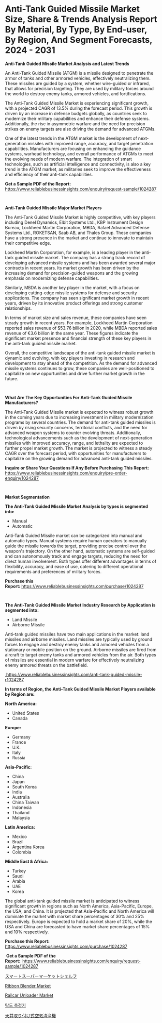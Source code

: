 <p><h1>Anti-Tank Guided Missile Market Size, Share & Trends Analysis Report By Material, By Type, By End-user, By Region, And Segment Forecasts, 2024 - 2031</h1></p><p><strong>Anti-Tank Guided Missile Market Analysis and Latest Trends</strong></p>
<p><p>An Anti-Tank Guided Missile (ATGM) is a missile designed to penetrate the armor of tanks and other armored vehicles, effectively neutralizing them. These missiles are guided by a system, whether wire-guided or infrared, that allows for precision targeting. They are used by military forces around the world to destroy enemy tanks, armored vehicles, and fortifications.</p><p>The Anti-Tank Guided Missile Market is experiencing significant growth, with a projected CAGR of 13.5% during the forecast period. This growth is driven by an increase in defense budgets globally, as countries seek to modernize their military capabilities and enhance their defense systems. Additionally, the rise in asymmetric warfare and the need for precision strikes on enemy targets are also driving the demand for advanced ATGMs.</p><p>One of the latest trends in the ATGM market is the development of next-generation missiles with improved range, accuracy, and target penetration capabilities. Manufacturers are focusing on enhancing the guidance systems, warhead technology, and overall performance of ATGMs to meet the evolving needs of modern warfare. The integration of smart technologies, such as artificial intelligence and connectivity, is also a key trend in the ATGM market, as militaries seek to improve the effectiveness and efficiency of their anti-tank capabilities.</p></p>
<p><strong>Get a Sample PDF of the Report:&nbsp;</strong> <a href="https://www.reliablebusinessinsights.com/enquiry/request-sample/1024287">https://www.reliablebusinessinsights.com/enquiry/request-sample/1024287</a></p>
<p>&nbsp;</p>
<p><strong>Anti-Tank Guided Missile Major Market Players</strong></p>
<p><p>The Anti-Tank Guided Missile Market is highly competitive, with key players including Denel Dynamics, Elbit Systems Ltd., KBP Instrument Design Bureau, Lockheed Martin Corporation, MBDA, Rafael Advanced Defense Systems Ltd., ROKETSAN, Saab AB, and Thales Group. These companies have a strong presence in the market and continue to innovate to maintain their competitive edge.</p><p>Lockheed Martin Corporation, for example, is a leading player in the anti-tank guided missile market. The company has a strong track record of developing advanced missile systems and has been awarded several major contracts in recent years. Its market growth has been driven by the increasing demand for precision-guided weapons and the growing emphasis on modernizing defense capabilities.</p><p>Similarly, MBDA is another key player in the market, with a focus on developing cutting-edge missile systems for defense and security applications. The company has seen significant market growth in recent years, driven by its innovative product offerings and strong customer relationships.</p><p>In terms of market size and sales revenue, these companies have seen steady growth in recent years. For example, Lockheed Martin Corporation reported sales revenue of $53.76 billion in 2020, while MBDA reported sales revenue of €3.6 billion in the same year. These figures indicate the significant market presence and financial strength of these key players in the anti-tank guided missile market.</p><p>Overall, the competitive landscape of the anti-tank guided missile market is dynamic and evolving, with key players investing in research and development to stay ahead of the competition. As the demand for advanced missile systems continues to grow, these companies are well-positioned to capitalize on new opportunities and drive further market growth in the future.</p></p>
<p>&nbsp;</p>
<p><strong>What Are The Key Opportunities For Anti-Tank Guided Missile Manufacturers?</strong></p>
<p><p>The Anti-Tank Guided Missile market is expected to witness robust growth in the coming years due to increasing investment in military modernization programs by several countries. The demand for anti-tank guided missiles is driven by rising security concerns, territorial conflicts, and the need for advanced weapon systems to counter evolving threats. Additionally, technological advancements such as the development of next-generation missiles with improved accuracy, range, and lethality are expected to further propel market growth. The market is projected to witness a steady CAGR over the forecast period, with opportunities for manufacturers to capitalize on the growing demand for advanced anti-tank guided missiles.</p></p>
<p><strong>Inquire or Share Your Questions If Any Before Purchasing This Report:</strong> <a href="https://www.reliablebusinessinsights.com/enquiry/pre-order-enquiry/1024287">https://www.reliablebusinessinsights.com/enquiry/pre-order-enquiry/1024287</a></p>
<p>&nbsp;</p>
<p><strong>Market Segmentation</strong></p>
<p><strong>The Anti-Tank Guided Missile Market Analysis by types is segmented into:</strong></p>
<p><ul><li>Manual</li><li>Automatic</li></ul></p>
<p><p>Anti-Tank Guided Missile market can be categorized into manual and automatic types. Manual systems require human operators to manually guide the missile towards the target, providing precise control over the weapon's trajectory. On the other hand, automatic systems are self-guided and can autonomously track and engage targets, reducing the need for direct human involvement. Both types offer different advantages in terms of flexibility, accuracy, and ease of use, catering to different operational requirements and preferences of military forces.</p></p>
<p><strong>Purchase this Report:&nbsp;</strong><a href="https://www.reliablebusinessinsights.com/purchase/1024287">https://www.reliablebusinessinsights.com/purchase/1024287</a></p>
<p>&nbsp;</p>
<p><strong>The Anti-Tank Guided Missile Market Industry Research by Application is segmented into:</strong></p>
<p><ul><li>Land Missile</li><li>Airborne Missile</li></ul></p>
<p><p>Anti-tank guided missiles have two main applications in the market: land missiles and airborne missiles. Land missiles are typically used by ground forces to engage and destroy enemy tanks and armored vehicles from a stationary or mobile position on the ground. Airborne missiles are fired from aircraft to target enemy tanks and armored vehicles from the air. Both types of missiles are essential in modern warfare for effectively neutralizing enemy armored threats on the battlefield.</p></p>
<p><a href="https://www.reliablebusinessinsights.com/anti-tank-guided-missile-r1024287">&nbsp;https://www.reliablebusinessinsights.com/anti-tank-guided-missile-r1024287</a></p>
<p><strong>In terms of Region, the Anti-Tank Guided Missile Market Players available by Region are:</strong></p>
<p>
    <p> <strong> North America: </strong>
        <ul>
            <li>United States</li>
            <li>Canada</li>
        </ul>
        </p> 
    <p> <strong> Europe: </strong>
        <ul>
            <li>Germany</li>
            <li>France</li>
            <li>U.K.</li>
            <li>Italy</li>
            <li>Russia</li>
        </ul>
        </p> 
    <p> <strong> Asia-Pacific: </strong>
        <ul>
            <li>China</li>
            <li>Japan</li>
            <li>South Korea</li>
            <li>India</li>
            <li>Australia</li>
            <li>China Taiwan</li>
            <li>Indonesia</li>
            <li>Thailand</li>
            <li>Malaysia</li>
        </ul>
        </p> 
    <p> <strong> Latin America: </strong>
        <ul>
            <li>Mexico</li>
            <li>Brazil</li>
            <li>Argentina Korea</li>
            <li>Colombia</li>
        </ul>
        </p> 
    <p> <strong> Middle East & Africa: </strong>
        <ul>
            <li>Turkey</li>
            <li>Saudi</li>
            <li>Arabia</li>
            <li>UAE</li>
            <li>Korea</li>
        </ul>
    </p>
    </p>
<p><p>The global anti-tank guided missile market is anticipated to witness significant growth in regions such as North America, Asia-Pacific, Europe, the USA, and China. It is projected that Asia-Pacific and North America will dominate the market with market share percentages of 30% and 25% respectively. Europe is expected to hold a market share of 20%, while the USA and China are forecasted to have market share percentages of 15% and 10% respectively.</p></p>
<p><strong>Purchase this Report: </strong><a href="https://www.reliablebusinessinsights.com/purchase/1024287">https://www.reliablebusinessinsights.com/purchase/1024287</a></p>
<p>&nbsp;<strong>Get a Sample PDF of the Report:&nbsp;&nbsp;</strong><a href="https://www.reliablebusinessinsights.com/enquiry/request-sample/1024287">https://www.reliablebusinessinsights.com/enquiry/request-sample/1024287</a></p>
<p><strong></strong></p>
<p><p><a href="https://github.com/kegley4963/Market-Research-Report-List-2/blob/main/1671399161743.md">スマートスーパーマーケットシェルフ</a></p><p><a href="https://github.com/EbonyHane1955/Market-Research-Report-List-1/blob/main/ribbon-blender-market.md">Ribbon Blender Market</a></p><p><a href="https://github.com/NaomieConner2023/Market-Research-Report-List-1/blob/main/railcar-unloader-market.md">Railcar Unloader Market</a></p><p><a href="https://github.com/durgin521/Market-Research-Report-List-2/blob/main/4269591174127.md">탁도 측정기</a></p><p><a href="https://github.com/LuzHills1972/Market-Research-Report-List-1/blob/main/3028714161744.md">天井取り付け式空気清浄機</a></p></p>